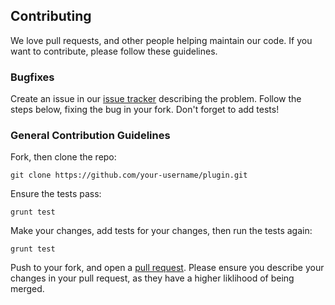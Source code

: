 ## Contributing

We love pull requests, and other people helping maintain our code. If you want to contribute, please follow these guidelines.

### Bugfixes

Create an issue in our [issue tracker](https://github.com/mobify/plugin/issues) describing the problem. Follow the steps below, fixing the bug in your fork. Don't forget to add tests!

### General Contribution Guidelines

Fork, then clone the repo:

```
git clone https://github.com/your-username/plugin.git
```

Ensure the tests pass:

```
grunt test
```
	
Make your changes, add tests for your changes, then run the tests again:

```
grunt test
```

Push to your fork, and open a [pull request](https://github.com/mobify/plugin/compare). Please ensure you describe your changes in your pull request, as they have a higher liklihood of being merged. 


